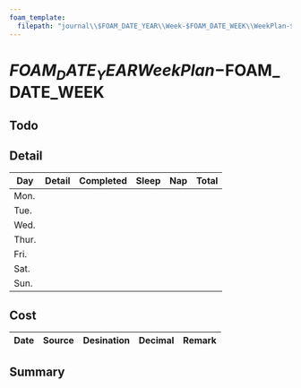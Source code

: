 ```yaml
---
foam_template:
  filepath: "journal\\$FOAM_DATE_YEAR\\Week-$FOAM_DATE_WEEK\\WeekPlan-$FOAM_DATE_WEEK.md"
---
```

# $FOAM_DATE_YEAR WeekPlan-$FOAM_DATE_WEEK

## Todo

## Detail

| Day   | Detail | Completed | Sleep | Nap | Total |
| ----- | ------ | --------- | ----- | --- | ----- |
| Mon.  |        |           |       |     |       |
| Tue.  |        |           |       |     |       |
| Wed.  |        |           |       |     |       |
| Thur. |        |           |       |     |       |
| Fri.  |        |           |       |     |       |
| Sat.  |        |           |       |     |       |
| Sun.  |        |           |       |     |       |

## Cost

|    Date    |       Source       |        Desination        | Decimal | Remark      |
| :--------: | :----------------: | :----------------------: | ------: | ----------- |

## Summary
